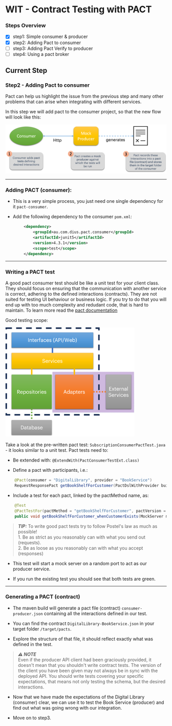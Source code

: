 # WIT - Contract Testing with PACT

### Steps Overview
- [X] step1: Simple consumer & producer
- [X] step2: Adding Pact to consumer
- [ ] step3: Adding Pact Verify to producer
- [ ] step4: Using a pact broker

## Current Step

### Step2 - Adding Pact to consumer

Pact can help us highlight the issue from the previous step and many other problems that can arise when integrating
with different services.

In this step we will add pact to the consumer project, so that the new flow will look like this:

![Step2](pictures/step2.png)
***

### Adding PACT (consumer): 

- This is a very simple process, you just need one single dependency for it `pact-consumer`.

- Add the following dependency to the consumer `pom.xml`:

```xml
        <dependency>
            <groupId>au.com.dius.pact.consumer</groupId>
            <artifactId>junit5</artifactId>
            <version>4.3.1</version>
            <scope>test</scope>
        </dependency>
```

***
### Writing a PACT test

A good pact consumer test should be like a unit test for your client class. They should focus on ensuring that the 
communication with another service is correct, adhering to the defined interactions (contracts). They are not suited
for testing UI behaviour or business logic. If you try to do that you will end up with too much complexity and redudant
code, that is hard to maintain. To learn more read the [pact documentation](https://docs.pact.io/getting_started/testing-scope#scope-of-a-consumer-pact-test)

Good testing scope:

<img src="pictures/testing_scope_consumer.png" width="80%" height="80%" />

Take a look at the pre-written pact test: `SubscriptionConsumerPactTest.java` - it looks similar to a unit test.
Pact tests need to:

- Be extended with: `@ExtendWith(PactConsumerTestExt.class)`

- Define a pact with participants, i.e.: 
```java
    @Pact(consumer = "DigitalLibrary", provider = "BookService")
    RequestResponsePact getBookShelfForCustomer(PactDslWithProvider builder){}
```

- Include a test for each pact, linked by the pactMethod name, as:
```java
    @Test
    @PactTestFor(pactMethod = "getBookShelfForCustomer", pactVersion = PactSpecVersion.V3)
    public void getBookShelfForCustomer_whenCustomerExists(MockServer mockServer) {
```

> **_TIP:_**
    To write good pact tests try to follow Postel's law as much as possible!  
    1. Be as strict as you reasonably can with what you send out (requests).  
    2. Be as loose as you reasonably can with what you accept (responses)

- This test will start a mock server on a random port to act as our producer service.

- If you run the existing test you should see that both tests are green.

***
### Generating a PACT (contract)

- The maven build will generate a pact file (contract) `consumer-producer.json` containing all the interactions defined in our test.

- You can find the contract `DigitalLibrary-BookService.json` in your target folder `/target/pacts`.

- Explore the structure of that file, it should reflect exactly what was defined in the test.



> **_⚠️ NOTE_**  
Even if the producer API client had been graciously provided, it doesn't mean that
you shouldn't write contract tests. The version of the client you have been given
may not always be in sync with the deployed API. You should write tests covering your specific expectations, 
that means not only testing the schema, but the desired interactions.  


- Now that we have made the expectations of the Digital Library (consumer) clear, we can use it to test the Book Service (producer)
and find out what was going wrong with our integration.   

- Move on to step3.
